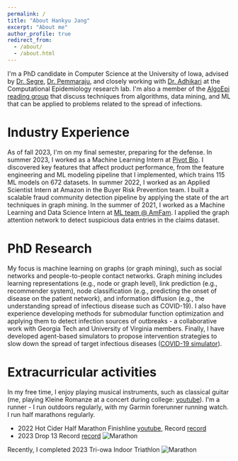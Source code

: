 ```yaml
---
permalink: /
title: "About Hankyu Jang"
excerpt: "About me"
author_profile: true
redirect_from: 
  - /about/
  - /about.html
---
```


I'm a PhD candidate in Computer Science at the University of Iowa, advised by [Dr. Segre](https://cs.uiowa.edu/people/alberto-segre), [Dr. Pemmaraju](https://cs.uiowa.edu/people/sriram-pemmaraju), and closely working with [Dr. Adhikari](https://cs.uiowa.edu/people/bijaya-adhikari) at the Computational Epidemiology research lab. I'm also a member of the [AlgoEpi reading group](https://compepiuiowa.github.io/reading-group/) that discuss techniques from algorithms, data mining, and ML that can be applied to problems related to the spread of infections.

Industry Experience
======
As of fall 2023, I'm on my final semester, preparing for the defense.
In summer 2023, I worked as a Machine Learning Intern at [Pivot Bio](https://www.pivotbio.com/). I discovered key features that affect product performance, from the feature engineering and ML modeling pipeline that I implemented, which trains 115 ML models on 672 datasets.
In summer 2022, I worked as an Applied Scientist Intern at Amazon in the Buyer Risk Prevention team.
I built a scalable fraud community detection pipeline by applying the state of the art techniques in graph mining.
In the summer of 2021, I worked as a Machine Learning and Data Science Intern at [ML team @ AmFam](https://www.ai-ml-amfam.com/team). I applied the graph attention network to detect suspicious data entries in the claims dataset.

PhD Research
======
My focus is machine learning on graphs (or graph mining), such as social networks and people-to-people contact networks. Graph mining includes learning representations (e.g., node or graph level), link prediction (e.g., recommender system), node classification (e.g., predicting the onset of disease on the patient network), and information diffusion (e.g., the understanding spread of infectious disease such as COVID-19). I also have experience developing methods for submodular function optimization and applying them to detect infection sources of outbreaks - a collaborative work with Georgia Tech and University of Virginia members. Finally, I have developed agent-based simulators to propose intervention strategies to slow down the spread of target infectious diseases ([COVID-19 simulator](https://github.com/HankyuJang/Dialysis_COVID19)).

Extracurricular activities
======
In my free time, I enjoy playing musical instruments, such as classical guitar (me, playing Kleine Romanze at a concert during college: [youtube](https://youtu.be/gUUJiO6dBcM)). 
I'm a runner - I run outdoors regularly, with my Garmin forerunner running watch.
I run half marathons regularly.
- 2022 Hot Cider Half Marathon Finishline [youtube](https://youtu.be/X_K269BE1C0?t=5678), Record [record](https://results.truetimeracing.com/MyResults.aspx?uid=16535-1068-2-77770&yt=1)
- 2023 Drop 13 Record [record](http://HankyuJang.github.io/files/marathon/2023_drop13_half_record.pdf)
![Marathon](http://HankyuJang.github.io/images/marathon.PNG)

Recently, I completed 2023 Tri-owa Indoor Triathlon
![Marathon](http://HankyuJang.github.io/images/triathlon_record.png)
